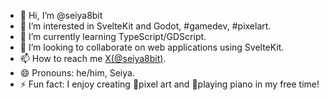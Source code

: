 - 👋 Hi, I’m @seiya8bit
- 👀 I’m interested in SvelteKit and Godot, #gamedev, #pixelart.
- 🌱 I’m currently learning TypeScript/GDScript.
- 💞️ I’m looking to collaborate on web applications using SvelteKit.
- 📫 How to reach me [X(@seiya8bit)](https://x.com/seiya8bit).
- 😄 Pronouns: he/him, Seiya.
- ⚡ Fun fact: I enjoy creating 🎨pixel art and 🎹playing piano in my free time!

<!---
yamaimo-illus/yamaimo-illus is a ✨ special ✨ repository because its `README.md` (this file) appears on your GitHub profile.
You can click the Preview link to take a look at your changes.
--->

